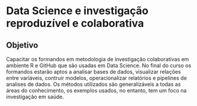 # Data Science e investigação reproduzível e colaborativa 

## Objetivo 
Capacitar os formandos em metodologia de investigação colaborativas em ambiente R e GitHub que são usadas em Data Science.  No final do curso os formandos estarão aptos a analisar bases de dados, visualizar relações entre variáveis, contruir modelos, operacionalizar relatórios e pipelines de analises de dados. Os métodos utilizados são generalizáveis a todas as áreas do conhecimento, os exemplos usados, no entanto, tem um foco na investigação em saúde. 

